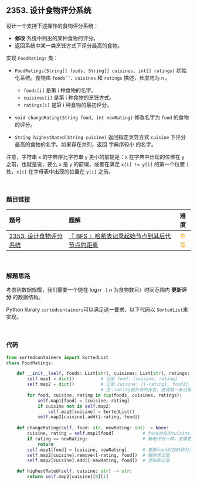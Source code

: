 
## 2353. 设计食物评分系统


设计一个支持下述操作的食物评分系统：

* **修改** 系统中列出的某种食物的评分。
* 返回系统中某一类烹饪方式下评分最高的食物。

实现 `FoodRatings` 类：

* `FoodRatings(String[] foods, String[] cuisines, int[] ratings)` 初始化系统。食物由 `foods``、cuisines` 和 `ratings` 描述，长度均为 `n` 。
    * `foods[i]` 是第 i 种食物的名字。
    * `cuisines[i]` 是第 i 种食物的烹饪方式。
    * `ratings[i]` 是第 i 种食物的最初评分。

* `void changeRating(String food, int newRating)` 修改名字为 `food` 的食物的评分。

* `String highestRated(String cuisine)` 返回指定烹饪方式 `cuisine` 下评分最高的食物的名字。如果存在并列，返回 字典序较小 的名字。


注意，字符串 `x` 的字典序比字符串 `y` 更小的前提是：`x` 在字典中出现的位置在 `y` 之前，也就是说，要么 `x` 是 `y` 的前缀，或者在满足 `x[i] != y[i]` 的第一个位置 `i` 处，`x[i]` 在字母表中出现的位置在 `y[i]` 之前。
 


<br>

### 题目链接

| 题号 |  题解 | 难度 |
| :-----| :---- | :----: |
| [2353. 设计食物评分系统](https://leetcode.cn/problems/design-a-food-rating-system/description/) |  [『 BFS 』哈希表记录起始节点到其后代节点的距离](https://leetcode.cn/problems/design-a-food-rating-system/solutions/1694125/by-flix-81km/) | <font color="orange"> 中等 </font> |

<br>








### 解题思路

考虑到数据规模，我们需要一个能在 $\log n$ （ $n$ 为食物数目）时间范围内 **更新评分** 的数据结构。

Python library `sortedcontainers`可以满足这一要求，以下代码以 `SortedList`来实现。

<br>



### 代码

```Python []
from sortedcontainers import SortedList
class FoodRatings:

    def __init__(self, foods: List[str], cuisines: List[str], ratings: List[int]):
        self.map1 = dict()          # 记录 food: [cuisine, rating]
        self.map2 = dict()          # 记录 cuisine: [[-rating1, food1], [-rating2, food2], ...]
                                    # 注：rating前负号的存在，使得第一条记录即为cuisine对应的最大评分且字典序较小的食物
        for food, cuisine, rating in zip(foods, cuisines, ratings):
            self.map1[food] = [cuisine, rating]
            if cuisine not in self.map2:
                self.map2[cuisine] = SortedList()
            self.map2[cuisine].add([-rating, food])
        
    def changeRating(self, food: str, newRating: int) -> None:
        cuisine, rating = self.map1[food]           # food对应的cuisine和原评分rating
        if rating == newRating:                     # 新老评分一样，无需更新
            return
        self.map1[food] = [cuisine, newRating]      # 更新food对应的评分为newRating
        self.map2[cuisine].remove([-rating, food])  # 删除老记录
        self.map2[cuisine].add([-newRating, food])  # 添加新记录

    def highestRated(self, cuisine: str) -> str:
        return self.map2[cuisine][0][1]             

```